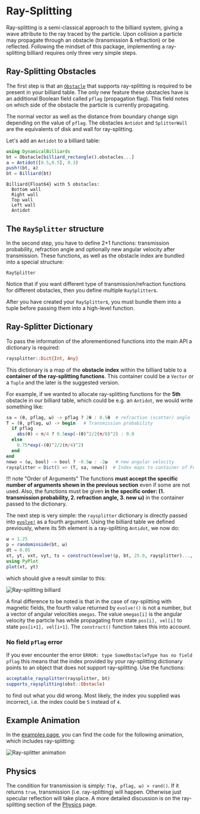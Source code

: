 # Ray-Splitting
Ray-splitting is a semi-classical approach to the billiard system, giving a wave attribute to the ray traced by the particle.
Upon collision a particle may propagate through an obstacle (transmission & refraction) or be reflected. Following the mindset of this package, implementing a ray-splitting billiard requires only three very simple steps.

## Ray-Splitting Obstacles
The first step is that an [`Obstacle`](@ref) that supports ray-splitting is required to be present in your billiard table. The only new feature these obstacles have is an additional Boolean field called `pflag` (propagation flag). This field notes on which side of the obstacle the particle is currently propagating.

The normal vector as well as the distance from boundary change sign depending on the value of `pflag`. The obstacles `Antidot` and `SplitterWall` are the equivalents of disk and wall for ray-splitting.

Let's add an `Antidot` to a billiard table:

```julia
using DynamicalBilliards
bt = Obstacle[billiard_rectangle().obstacles...]
a = Antidot([0.5,0.5], 0.3)
push!(bt, a)
bt = Billiard(bt)
```
```
Billiard{Float64} with 5 obstacles:
  Bottom wall
  Right wall
  Top wall
  Left wall
  Antidot
```

## The `RaySplitter` structure
In the second step, you have to define 2+1 functions: transmission probability,
refraction angle and optionally new angular velocity after transmission. These functions, as well as the obstacle index are bundled into a special structure:
```@docs
RaySplitter
```

Notice that if you want different type of transmission/refraction functions for
different obstacles, then you define multiple `RaySplitter`s.

After you have created your `RaySplitter`s, you must bundle them into a tuple
before passing them into a high-level function.

## Ray-Splitter Dictionary
To pass the information of the aforementioned functions into the main API a dictionary is required:
```julia
raysplitter::Dict{Int, Any}
```
This dictionary is a map of the **obstacle index** within the billiard table to a **container of the ray-splitting functions**. This container could be a `Vector` or a `Tuple` and the later is the suggested version.

For example, if we wanted to allocate ray-splitting functions for the **5th** obstacle in our billiard table, which could be e.g. an `Antidot`, we would write something like:
```julia
sa = (θ, pflag, ω) -> pflag ? 2θ : 0.5θ  # refraction (scatter) angle
T = (θ, pflag, ω) -> begin   # Transmission probability
  if pflag
    abs(θ) < π/4 ? 0.5exp(-(θ)^2/2(π/8)^2) : 0.0
  else
    0.75*exp(-(θ)^2/2(π/4)^2)
  end
end
newo = (ω, bool) -> bool ? -0.5ω : -2ω   # new angular velocity
raysplitter = Dict(5 => (T, sa, newo))  # Index maps to container of Functions
```

!!! note "Order of Arguments"
    The functions **must accept the specific number of arguments shown in the previous section** even if some are not used. Also, the functions must be given **in the specific order: (1. transmission probability, 2. refraction angle, 3. new ω)** in the container passed to the dictionary.

The next step is very simple: the `raysplitter` dictionary is directly passed into [`evolve!`](@ref) as a fourth argument.
Using the billiard table we defined previously, where its 5th element is a ray-splitting `Antidot`, we now do:
```julia
ω = 1.25
p = randominside(bt, ω)
dt = 0.05
xt, yt, vxt, vyt, ts = construct(evolve!(p, bt, 25.0, raysplitter)..., dt)
using PyPlot
plot(xt, yt)
```
which should give a result similar to this:

![Ray-splitting billiard](http://i.imgur.com/UfGQfOm.png)

A final difference to be noted is that in the case of ray-splitting with magnetic fields, the fourth value returned by `evolve!()` is not a number, but a vector of angular velocities `omegas`. The value `omegas[i]` is the angular velocity the particle has while propagating from state `pos[i], vel[i]` to state `pos[i+1], vel[i+1]`. The `construct()` function takes this into account.

### No field `pflag` error

If you ever encounter the error `ERROR: type SomeObstacleType has no field pflag` this means that the index provided by your ray-splitting dictionary points to an object that does not support ray-splitting. Use the functions:
```julia
acceptable_raysplitter(raysplitter, bt)
supports_raysplitting(obst::Obstacle)
```
to find out what you did wrong. Most likely, the index you supplied was incorrect, i.e. the index could be `5` instead of `4`.

## Example Animation
In the [examples page](examples), you can find the code for the following animation, which includes ray-splitting:

![Ray-splitter animation](http://i.imgur.com/89s0fon.gif)

## Physics
The condition for transmission is simply: `T(φ, pflag, ω) > rand()`. If it returns `true`, transmission (i.e. ray-splitting) will happen. Otherwise just specular reflection will take place. A more detailed discussion is on the ray-splitting section of the
[Physics](/physics#ray-splitting-functions) page.
